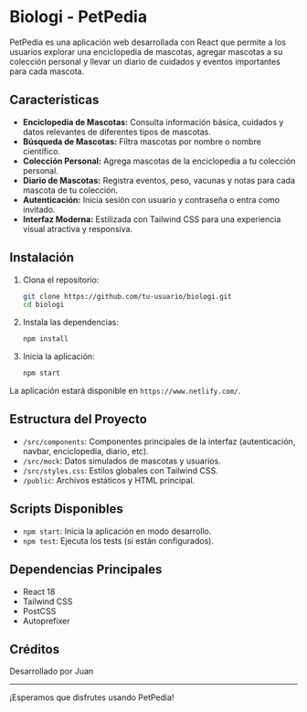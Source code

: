# Biologi - PetPedia

PetPedia es una aplicación web desarrollada con React que permite a los usuarios explorar una enciclopedia de mascotas, agregar mascotas a su colección personal y llevar un diario de cuidados y eventos importantes para cada mascota.

## Características

- **Enciclopedia de Mascotas:** Consulta información básica, cuidados y datos relevantes de diferentes tipos de mascotas.
- **Búsqueda de Mascotas:** Filtra mascotas por nombre o nombre científico.
- **Colección Personal:** Agrega mascotas de la enciclopedia a tu colección personal.
- **Diario de Mascotas:** Registra eventos, peso, vacunas y notas para cada mascota de tu colección.
- **Autenticación:** Inicia sesión con usuario y contraseña o entra como invitado.
- **Interfaz Moderna:** Estilizada con Tailwind CSS para una experiencia visual atractiva y responsiva.

## Instalación

1. Clona el repositorio:
   ```sh
   git clone https://github.com/tu-usuario/biologi.git
   cd biologi
   ```

2. Instala las dependencias:
   ```sh
   npm install
   ```

3. Inicia la aplicación:
   ```sh
   npm start
   ```

La aplicación estará disponible en `https://www.netlify.com/`.

## Estructura del Proyecto

- `/src/components`: Componentes principales de la interfaz (autenticación, navbar, enciclopedia, diario, etc).
- `/src/mock`: Datos simulados de mascotas y usuarios.
- `/src/styles.css`: Estilos globales con Tailwind CSS.
- `/public`: Archivos estáticos y HTML principal.

## Scripts Disponibles

- `npm start`: Inicia la aplicación en modo desarrollo.
- `npm test`: Ejecuta los tests (si están configurados).

## Dependencias Principales

- React 18
- Tailwind CSS
- PostCSS
- Autoprefixer

## Créditos

Desarrollado por Juan

---

¡Esperamos que disfrutes usando PetPedia!
